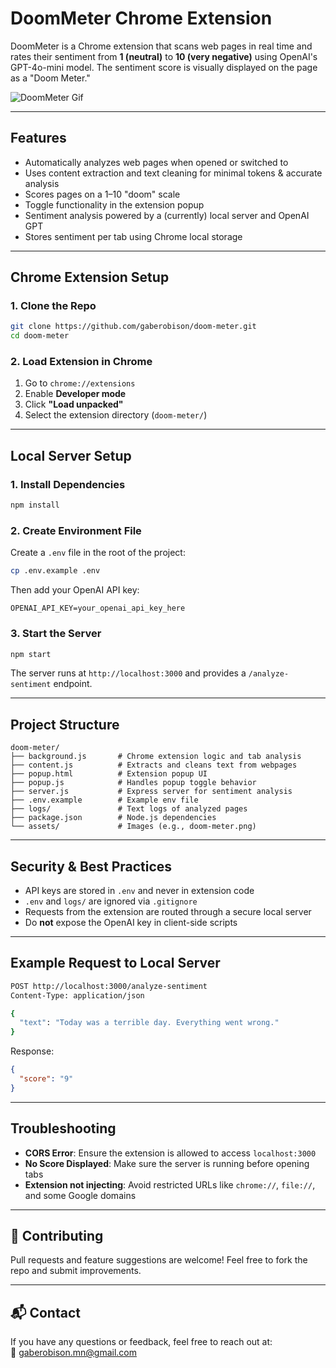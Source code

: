 # DoomMeter Chrome Extension

DoomMeter is a Chrome extension that scans web pages in real time and rates their sentiment from **1 (neutral)** to **10 (very negative)** using OpenAI's GPT-4o-mini model. The sentiment score is visually displayed on the page as a "Doom Meter."

![DoomMeter Gif](assets/doom-meter.gif)

---

## Features

- Automatically analyzes web pages when opened or switched to
- Uses content extraction and text cleaning for minimal tokens & accurate analysis
- Scores pages on a 1–10 "doom" scale
- Toggle functionality in the extension popup
- Sentiment analysis powered by a (currently) local server and OpenAI GPT
- Stores sentiment per tab using Chrome local storage

---

## Chrome Extension Setup

### 1. Clone the Repo

```bash
git clone https://github.com/gaberobison/doom-meter.git
cd doom-meter
```

### 2. Load Extension in Chrome

1. Go to `chrome://extensions`
2. Enable **Developer mode**
3. Click **"Load unpacked"**
4. Select the extension directory (`doom-meter/`)

---

## Local Server Setup

### 1. Install Dependencies

```bash
npm install
```

### 2. Create Environment File

Create a `.env` file in the root of the project:

```bash
cp .env.example .env
```

Then add your OpenAI API key:

```
OPENAI_API_KEY=your_openai_api_key_here
```

### 3. Start the Server

```bash
npm start
```

The server runs at `http://localhost:3000` and provides a `/analyze-sentiment` endpoint.

---

## Project Structure

```
doom-meter/
├── background.js       # Chrome extension logic and tab analysis
├── content.js          # Extracts and cleans text from webpages
├── popup.html          # Extension popup UI
├── popup.js            # Handles popup toggle behavior
├── server.js           # Express server for sentiment analysis
├── .env.example        # Example env file
├── logs/               # Text logs of analyzed pages
├── package.json        # Node.js dependencies
└── assets/             # Images (e.g., doom-meter.png)
```

---

## Security & Best Practices

- API keys are stored in `.env` and never in extension code
- `.env` and `logs/` are ignored via `.gitignore`
- Requests from the extension are routed through a secure local server
- Do **not** expose the OpenAI key in client-side scripts

---

## Example Request to Local Server

```bash
POST http://localhost:3000/analyze-sentiment
Content-Type: application/json

{
  "text": "Today was a terrible day. Everything went wrong."
}
```

Response:

```json
{
  "score": "9"
}
```

---

## Troubleshooting

- **CORS Error**: Ensure the extension is allowed to access `localhost:3000`
- **No Score Displayed**: Make sure the server is running before opening tabs
- **Extension not injecting**: Avoid restricted URLs like `chrome://`, `file://`, and some Google domains

---

## 🤝 Contributing

Pull requests and feature suggestions are welcome! Feel free to fork the repo and submit improvements.

---

## 📬 Contact

If you have any questions or feedback, feel free to reach out at:  
📧 gaberobison.mn@gmail.com
